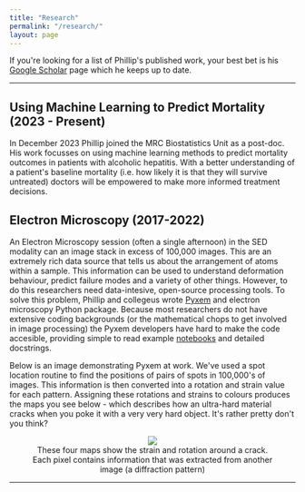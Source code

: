 ```yaml
---
title: "Research"
permalink: "/research/"
layout: page
---
```


If you're looking for a list of Phillip's published work, your best bet is his [Google Scholar](https://scholar.google.com/citations?user=ptaMzOkAAAAJ&hl=en) page which he keeps up to date.

---

## Using Machine Learning to Predict Mortality (2023 - Present)

In December 2023 Phillip joined the MRC Biostatistics Unit as a post-doc. His work focusses on using machine learning methods to predict mortality outcomes in patients with alcoholic hepatitis. With a better understanding of a patient's baseline mortality (i.e. how likely it is that they will survive untreated) doctors will be empowered to make more informed treatment decisions.

## Electron Microscopy (2017-2022)

An Electron Microscopy session (often a single afternoon) in the SED modality can an image stack in excess of 100,000 images. This are an extremely rich data source that tells us about the arrangement of atoms within a sample. This information can be used to understand deformation behaviour, predict failure modes and a variety of other things. However, to do this researchers need data-intesive, open-source processing tools. To solve this problem, Phillip and collegeus wrote <a href="https://github.com/pyxem/pyxem">Pyxem</a> and electron microscopy Python package. Because most researchers do not have extensive coding backgrounds (or the mathematical chops to get involved in image processing) the Pyxem developers have hard to make the code accesible, providing simple to read example <a href="https://pyxem.readthedocs.io/en/latest/">notebooks</a> and detailed docstrings.

Below is an image demonstrating Pyxem at work. We've used a spot location routine to find the positions of pairs of spots in 100,000's of images. This information is then converted into a rotation and strain value for each pattern. Assigning these rotations and strains to colours produces the maps you see below - which describes how an ultra-hard material cracks when you poke it with a very very hard object. It's rather pretty don't you think?

<figure>
<center><img src="./../images/strain_maps.png">
<figcaption>
These four maps show the strain and rotation around a crack. Each pixel contains information that was extracted from another image (a diffraction pattern)</figcaption>
</center>
</figure>

---

<!-- ## References -->

<!--
This code was adapted from: http://jsfiddle.net/66fCm/1/ , weirldy it seems to requre left/right/center from top to bottom

<div class="wrap" style="text-align:center">
<div class="left" style="float:left">
    Performant Code
</div>
<div class="right" style="float:right">
    Unsupervised learning
</div>
<div class="center" >
    Clustering
</div>

</div>
-->
